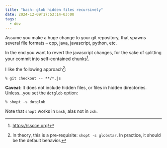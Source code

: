 ```yaml
---
title: "bash: glob hidden files recursively"
date: 2024-12-09T17:53:14-03:00
tags:
  - dev
---
```


Assume you make a huge change to your git repository, that spawns several file
formats – cpp, java, javascript, python, etc.

In the end you want to revert the javascript changes, for the sake of splitting
your commit into self-contained chunks[^1].

I like the following approach[^2]:

```shell
% git checkout -- **/*.js
```

**Caveat**: It does not include hidden files, or files in hidden directories.
Unless...you set the `dotglob` option:

```shell
% shopt -s dotglob
```

Note that `shopt` works in `bash`, alas not in `zsh`.


[^1]: https://sscce.org/
[^2]: In theory, this is a pre-requisite: `shopt -s globstar`. In practice, it
    should be the default behavior.

